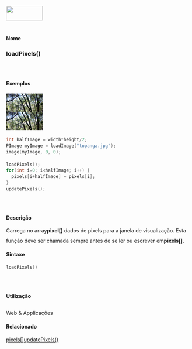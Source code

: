 <img height="40" src="../images/1pix.gif" width="100"/>
<img height="1" src="../images/1pix.gif" width="20"/>
<img height="1" src="../images/1pix.gif" width="555"/>

#### Nome
### loadPixels()
<img height="25" src="../images/1pix.gif" width="1"/>

#### Exemplos
<img border="0" height="100" src="media/loadPixels_.jpg" width="100"/>

```pde
int halfImage = width*height/2; 
PImage myImage = loadImage("topanga.jpg"); 
image(myImage, 0, 0); 
 
loadPixels(); 
for(int i=0; i<halfImage; i++) { 
  pixels[i+halfImage] = pixels[i]; 
} 
updatePixels(); 

```
<img height="25" src="../images/1pix.gif" width="1"/>

#### Descrição
Carrega no array**pixel[]**
dados de pixels para a janela de visualização. Esta
função deve ser chamada sempre antes de se ler ou
escrever em**pixels[].**
<img height="25" src="../images/1pix.gif" width="1"/>

#### Sintaxe
```pde
loadPixels()

```
<img height="25" src="../images/1pix.gif" width="1"/>

#### Utilização

	
Web & Applicações
<img height="25" src="../images/1pix.gif" width="1"/>

#### Relacionado
[pixels[]](pixels)[updatePixels()](updatePixels_)
